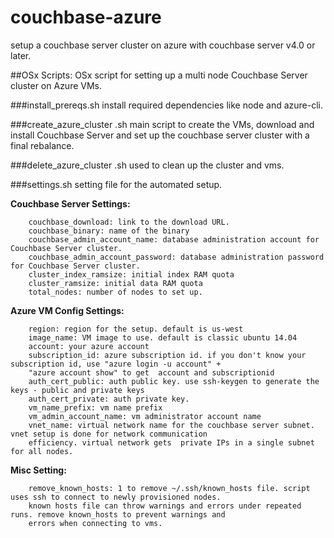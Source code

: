 # couchbase-azure
setup a couchbase server cluster on azure with couchbase server v4.0 or later. 

##OSx Scripts: 
OSx script for setting up a multi node Couchbase Server cluster on Azure VMs.

###install_prereqs.sh
install required dependencies like node and azure-cli.

###create_azure_cluster .sh
main script to create the VMs, download and install Couchbase Server and set up the couchbase server cluster with a final rebalance.

###delete_azure_cluster .sh
used to clean up the cluster and vms.

###settings.sh
setting file for the automated setup.

**Couchbase Server Settings:**
````
    couchbase_download: link to the download URL.
    couchbase_binary: name of the binary
    couchbase_admin_account_name: database administration account for Couchbase Server cluster.
    couchbase_admin_account_password: database administration password for Couchbase Server cluster.
    cluster_index_ramsize: initial index RAM quota
    cluster_ramsize: initial data RAM quota
    total_nodes: number of nodes to set up.
````

**Azure VM Config Settings:**
````
    region: region for the setup. default is us-west
    image_name: VM image to use. default is classic ubuntu 14.04
    account: your azure account
    subscription_id: azure subscription id. if you don't know your subscription id, use "azure login -u account" +  
    "azure account show" to get  account and subscriptionid 
    auth_cert_public: auth public key. use ssh-keygen to generate the keys - public and private keys
    auth_cert_private: auth private key. 
    vm_name_prefix: vm name prefix
    vm_admin_account_name: vm administrator account name
    vnet_name: virtual network name for the couchbase server subnet. vnet setup is done for network communication 
    efficiency. virtual network gets  private IPs in a single subnet for all nodes. 
````
**Misc Setting:**
````
    remove_known_hosts: 1 to remove ~/.ssh/known_hosts file. script uses ssh to connect to newly provisioned nodes. 
    known hosts file can throw warnings and errors under repeated runs. remove known_hosts to prevent warnings and 
    errors when connecting to vms.
````
